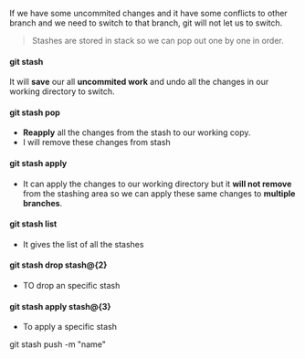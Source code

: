 If we have some uncommited changes and it have some conflicts to other branch and we need to switch to that branch, git will not let us to switch.

> Stashes are stored in stack so we can pop out one by one in order.

#### git stash
It will **save** our all **uncommited work** and undo all the changes in our working directory to switch.

#### git stash pop
- **Reapply** all the changes from the stash to our working copy.
- I will remove these changes from stash

#### git stash apply
- It can apply the changes to our working directory but it **will not remove** from the stashing area so we can apply these same changes to **multiple branches**. 

#### git stash list
- It gives the list of all the stashes

#### git stash drop stash@{2}
- TO drop an specific stash

#### git stash apply stash@{3}
- To apply a specific stash

git stash push -m "name"



